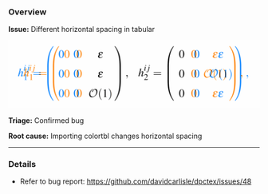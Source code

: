 ### Overview

**Issue:** Different horizontal spacing in tabular

![issue](issue.png)

**Triage:** Confirmed bug

**Root cause:** Importing colortbl changes horizontal spacing

---

### Details

- Refer to bug report: https://github.com/davidcarlisle/dpctex/issues/48


